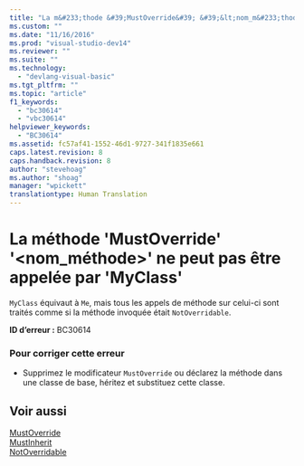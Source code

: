 ```yaml
---
title: "La m&#233;thode &#39;MustOverride&#39; &#39;&lt;nom_m&#233;thode&gt;&#39; ne peut pas &#234;tre appel&#233;e par &#39;MyClass&#39; | Microsoft Docs"
ms.custom: ""
ms.date: "11/16/2016"
ms.prod: "visual-studio-dev14"
ms.reviewer: ""
ms.suite: ""
ms.technology: 
  - "devlang-visual-basic"
ms.tgt_pltfrm: ""
ms.topic: "article"
f1_keywords: 
  - "bc30614"
  - "vbc30614"
helpviewer_keywords: 
  - "BC30614"
ms.assetid: fc57af41-1552-46d1-9727-341f1835e661
caps.latest.revision: 8
caps.handback.revision: 8
author: "stevehoag"
ms.author: "shoag"
manager: "wpickett"
translationtype: Human Translation
---
```

# La m&#233;thode &#39;MustOverride&#39; &#39;&lt;nom_m&#233;thode&gt;&#39; ne peut pas &#234;tre appel&#233;e par &#39;MyClass&#39;
`MyClass` équivaut à `Me`, mais tous les appels de méthode sur celui\-ci sont traités comme si la méthode invoquée était `NotOverridable`.  
  
 **ID d’erreur :** BC30614  
  
### Pour corriger cette erreur  
  
-   Supprimez le modificateur `MustOverride` ou déclarez la méthode dans une classe de base, héritez et substituez cette classe.  
  
## Voir aussi  
 [MustOverride](../../visual-basic/language-reference/modifiers/mustoverride.md)   
 [MustInherit](../../visual-basic/language-reference/modifiers/mustinherit.md)   
 [NotOverridable](../../visual-basic/language-reference/modifiers/notoverridable.md)